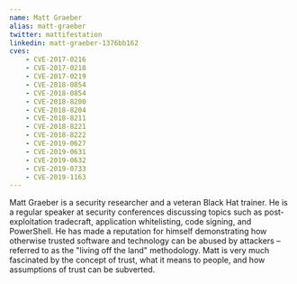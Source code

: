 ```yaml
---
name: Matt Graeber
alias: matt-graeber
twitter: mattifestation
linkedin: matt-graeber-1376bb162
cves:
    - CVE-2017-0216
    - CVE-2017-0218
    - CVE-2017-0219
    - CVE-2018-0854
    - CVE-2018-0854
    - CVE-2018-8200
    - CVE-2018-8204
    - CVE-2018-8211
    - CVE-2018-8221
    - CVE-2018-8222
    - CVE-2019-0627
    - CVE-2019-0631
    - CVE-2019-0632
    - CVE-2019-0733
    - CVE-2019-1163
---
```

Matt Graeber is a security researcher and a veteran Black Hat trainer. He is a regular speaker at security conferences discussing topics such as post-exploitation tradecraft, application whitelisting, code signing, and PowerShell. He has made a reputation for himself demonstrating how otherwise trusted software and technology can be abused by attackers – referred to as the "living off the land" methodology. Matt is very much fascinated by the concept of trust, what it means to people, and how assumptions of trust can be subverted.
